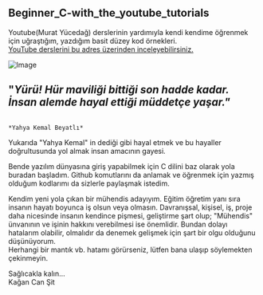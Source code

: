 ## Beginner_C-with_the_youtube_tutorials
Youtube(Murat Yücedağ) derslerinin yardımıyla kendi kendime öğrenmek için uğraştığım, yazdığım basit düzey kod örnekleri.<br/>
[YouTube derslerini bu adres üzerinden inceleyebilirsiniz.](https://www.youtube.com/playlist?list=PLKnjBHu2xXNP-E_TjR-g5Tslm6dW4UH_3) <br/>

![Image](https://images.unsplash.com/photo-1562516155-e0c1ee44059b?ixlib=rb-1.2.1&ixid=eyJhcHBfaWQiOjEyMDd9&auto=format&fit=crop&w=1189&q=80)<br/>

## "*Yürü! Hür maviliği bittiği son hadde kadar. İnsan alemde hayal ettiği müddetçe yaşar."* <br/>
                                                                                                  *Yahya Kemal Beyatlı*
                                                                                                  
Yukarıda "Yahya Kemal" in dediği gibi hayal etmek ve bu hayaller doğrultusunda yol almak insan amacının gayesi. </br>


Bende yazılım dünyasına giriş yapabilmek için C dilini baz olarak yola buradan başladım. Github komutlarını da anlamak ve öğrenmek için yazmış olduğum kodlarımı da sizlerle paylaşmak istedim.</br>


Kendim yeni yola çıkan bir mühendis adayıyım. Eğitim öğretim yanı sıra insanın hayatı boyunca iş olsun veya olmasın. Davranışsal, kişisel, iş, proje daha nicesinde insanın kendince pişmesi, geliştirme şart olup; "Mühendis" ünvanının ve işinin hakkını verebilmesi ise önemlidir. Bundan dolayı hatalarım olabilir, olmalıdır da denemek gelişmek için şart bir olgu olduğunu düşünüyorum. <br/> 
Herhangi bir mantık vb. hatamı görürseniz, lütfen bana ulaşıp söylemekten çekinmeyin. <br/>

Sağlıcakla kalın...<br/>
Kağan Can Şit<br/>
